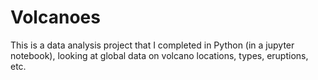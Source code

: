 # Volcanoes

This is a data analysis project that I completed in Python (in a jupyter notebook), looking at global data on volcano locations, types, eruptions, etc.
